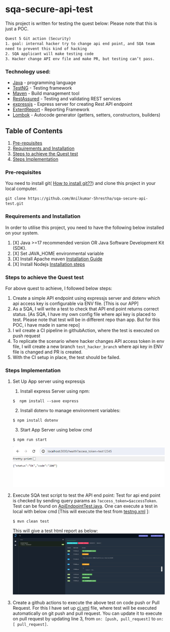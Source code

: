 # sqa-secure-api-test
This project is written for testing the quest below: 
Please note that this is just a POC.
````
Quest 5 Git action (Security)  
1. goal: internal hacker try to change api end point, and SQA team need to prevent this kind of hacking
2. SQA applicant will make testing code 
3. Hacker change API env file and make PR, but testing can’t pass.
````

### Technology used:
* [Java](https://www.java.com/en/) - programming language
* [TestNG](https://github.com/cbeust/testng) - Testing framework
* [Maven](https://maven.apache.org/) - Build management tool
* [RestAssured](https://rest-assured.io/) - Testing and validating REST services
* [expressjs](https://expressjs.com/) - Express server for creating Rest API endpoint
* [ExtentReport](https://www.extentreports.com/docs/versions/5/java/index.html) - Reporting Framework
* [Lombok](https://projectlombok.org/) - Autocode generator (getters, setters, constructors, builders)


## Table of Contents
1. [Pre-requisites](#preReq)
1. [Requirements and Installation](#req)
1. [Steps to achieve the Quest test](#AchieveTest)
1. [Steps Implementation](#stepDesc)

### Pre-requisites <a name="preReq"></a>

You need to install git( [How to install git??](https://www.stanleyulili.com/git/how-to-install-git-bash-on-windows/)) and clone this project in your local computer.
```
git clone https://github.com/Anilkumar-Shrestha/sqa-secure-api-test.git
```

### Requirements and Installation <a name="req"></a>
<P> In order to utilise this project, you need to have the following below installed on your system.

1. [X] Java >=17 recommended version OR Java Software Development Kit (SDK).
1. [X] Set JAVA_HOME environmental variable
1. [X] Install Apache maven [Installation Guide](https://maven.apache.org/install.html)
1. [X] Install Nodejs [Installation steps](https://nodejs.org/en/download/package-manager)


### Steps to achieve the Quest test <a name="AchieveTest"></a>
For above quest to achieve, I followed below steps:
1. Create a simple API endpoint using expressjs server and dotenv which api access key is configurable via ENV file. [This is our APP]
2. As a SQA, I will write a test to check that API end point returns correct status. [As SQA, I have my own config file where api key is placed to test. Please note that test will be in different repo than app. But for this POC, i have made in same repo]
3. I wil create a CI pipeline in githubAction, where the test is executed on push request
3. To replicate the scenario where hacker changes API access token in env file, I will create a new branch `test_hacker_branch` where api key in ENV file is changed and PR is created.
4. With the CI setup in place, the test should be failed.


### Steps Implementation <a name="stepDesc"></a>
1. Set Up App server using expressjs
    1. Install express Server using npm:
   ``` 
   $  npm install --save express
   ```
    2. Install dotenv to manage environment variables:
   ``` 
   $ npm install dotenv 
   ```
    3. Start App Server using below cmd
   ``` 
   $ npm run start
   ```
   ![appWithJsonServer.png](src/main/resources/screenshots/appWithJsonServer.png)
   

2. Execute SQA test script to test the API end point:
   Test for api end point is checked by sending query params as `?access_token=$accessToken`. Test can be found on [ApiEndpointTest.java](src/test/java/com/api/automation/test/ApiEndpointTest.java).
   One can execute a test in local with below cmd [This will execute the test from [testng.xml](testng.xml) ]:
   ``` 
   $ mvn clean test
   ```
   This will give a test html report as below:
   ![test_html_report1.png](src/main/resources/screenshots/test_html_report1.png)

3. Create a github actions to execute the above test on code push or Pull Request.
   For this I have set up [ci.yml](.github/workflows/ci.yml) file, where test will be executed automatically on git push and pull request. You can update it to execute on pull request by updating
   line 3, from `on: [push, pull_request]` to `on: [ pull_request]`.

